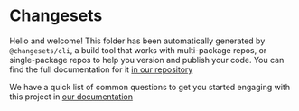 # Changesets

Hello and welcome! This folder has been automatically generated by
`@changesets/cli`, a build tool that works with multi-package repos, or
single-package repos to help you version and publish your code.
You can find the full documentation for it
[in our repository](https://github.com/changesets/changesets)

We have a quick list of common questions to get you started engaging with this
project in [our documentation](https://github.com/changesets/changesets/blob/main/docs/common-questions.md)
